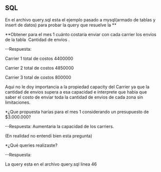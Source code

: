 ## SQL

En el archivo query.sql esta el ejemplo pasado a mysql(armado de tablas y insert de datos) para probar la query que resuelve la **

**Obtener para el mes 1 cuánto costaría enviar con cada carrier los envíos de
la tabla ​ Cantidad de envíos​ .

--Respuesta:

  Carrier 1 total de costos 4400000
  
  Carrier 2 total de costos 4850000
  
  Carrier 3 total de costos 800000
 
 Aqui no le doy importancia a la propiedad capacity del Carrier ya que la cantidad de envios supera a esa capacidad e interprete que habia que saber el costo de enviar toda la cantidad de envios de cada zona sin limitaciones.

*¿Que propuesta harías para el mes 1 considerando un presupuesto de
$3.000.000?

--Respuesta:
  Aumentaria la capacidad de los carriers.
  
 (En realidad no entendi bien esta pregunta)

*¿Qué queries realizaste?

--Respuesta:

La query esta en el archivo query.sql linea 46
